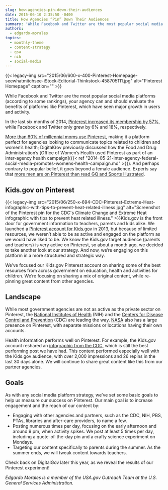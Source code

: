 ```yaml
---
slug: how-agencies-pin-down-their-audiences
date: 2015-06-10 2:35:50 -0400
title: How Agencies “Pin” Down Their Audiences
summary: 'While Facebook and Twitter are the most popular social media platforms (according to some rankings), your agency can and should evaluate the benefits of platforms like Pinterest, which have seen major growth in users and activity. In the last six months of 2014, Pinterest increased its membership by 57%, while Facebook and Twitter only grew by'
authors:
  - edgardo-morales
topics:
  - monthly-theme
  - content-strategy
  - gsa
  - nih
  - social-media
---
```


{{< legacy-img src="2015/06/600-x-400-Pinterest-Homepage-seewhatmitchsee-iStock-Editorial-Thinkstock-458705111.jpg" alt="Pinterest Homepage" caption="" >}} 

While Facebook and Twitter are the most popular social media platforms (according to some rankings), your agency can and should evaluate the benefits of platforms like Pinterest, which have seen major growth in users and activity.

In the last six months of 2014, [Pinterest increased its membership by 57%](http://marketingland.com/tumblr-pinterest-outgrowing-facebook-109259), while Facebook and Twitter only grew by 6% and 18%, respectively.

[More than 60% of millennial moms use Pinterest](http://www.prweek.com/article/1314174/millennial-moms-need-break-social-media-current-study), making it a platform perfect for agencies looking to communicate topics related to children and women’s health; DigitalGov previously discussed how the Food and Drug Administration’s [Office of Women’s Health used Pinterest as part of an inter-agency health campaign]({{< ref "2014-05-21-inter-agency-federal-social-media-promotes-womens-health-campaign.md" >}}). And perhaps contrary to popular belief, it goes beyond a female audience. Experts say that [more men are on Pinterest than read GQ and Sports Illustrated](http://techcrunch.com/2014/11/13/men-are-now-pinterests-fastest-growing-demographic/).

## Kids.gov on Pinterest

{{< legacy-img src="2015/06/250-x-694-CDC-Pinterest-Extreme-Heat-infographic-with-tips-to-prevent-heat-related-illness.jpg" alt="Screenshot of the Pinterest pin for the CDC's Climate Change and Extreme Heat infographic with tips to prevent heat related illness." >}}Kids.gov is the front door for government information to teachers, parents and kids alike. We launched a [Pinterest account for Kids.gov](https://www.pinterest.com/kidsgov/) in 2013, but because of limited resources, we weren’t able to be as active and engaged on the platform as we would have liked to be. We know the Kids.gov target audience (parents and teachers) is very active on Pinterest, so about a month ago, we decided to take another look at our strategy. And now, we’re engaging on this platform in a more structured and strategic way.

We’ve focused our Kids.gov Pinterest account on sharing some of the best resources from across government on education, health and activities for children. We’re focusing on sharing a mix of original content, while re-pinning great content from other agencies.

## Landscape

While most government agencies are not as active as the private sector on Pinterest, the [National Institutes of Health](https://www.pinterest.com/nihforhealth/) (NIH) and the [Centers for Disease Control and Prevention](https://www.pinterest.com/cdcgov/) (CDC) are leading the way. [NASA](https://www.pinterest.com/nasagoddard/) also has a large presence on Pinterest, with separate missions or locations having their own accounts.

Health information performs well on Pinterest. For example, the Kids.gov account reshared an [infographic from the CDC](https://www.pinterest.com/pin/390968811373868361/), which is still the best performing post we have had. This content performed especially well with the Kids.gov audience, with over 2,000 impressions and 26 repins in the last 30 days alone. We will continue to share great content like this from our partner agencies.

## Goals

As with any social media platform strategy, we’ve set some basic goals to help us measure our success on Pinterest. Our main goal is to increase engagement and the reach of our content by:

  * Engaging with other agencies and partners, such as the CDC, NIH, PBS, PTAs, libraries and after-care providers, to name a few.
  * Posting numerous times per day, focusing on the early afternoon and around 9 pm, when activity spikes. We post at least 5 times per day, including a quote-of-the-day pin and a crafty science experiment on Mondays.
  * Targeting our content specifically to parents during the summer. As the summer ends, we will tweak content towards teachers.

Check back on DigitalGov later this year, as we reveal the results of our Pinterest experiment!

_Edgardo Morales is a member of the USA.gov Outreach Team at the U.S. General Services Administration._